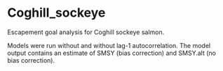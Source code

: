 # Coghill_sockeye
Escapement goal analysis for Coghill sockeye salmon.

Models were run without and without lag-1 autocorrelation. The model output contains an estimate of SMSY (bias correction) and SMSY.alt (no bias correction). 

